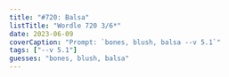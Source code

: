 ```yaml
---
title: "#720: Balsa"
listTitle: "Wordle 720 3/6*"
date: 2023-06-09
coverCaption: "Prompt: `bones, blush, balsa --v 5.1`"
tags: ["--v 5.1"]
guesses: "bones, blush, balsa"
---
```

